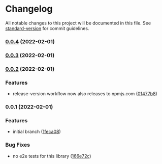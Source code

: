 # Changelog

All notable changes to this project will be documented in this file. See [standard-version](https://github.com/conventional-changelog/standard-version) for commit guidelines.

### [0.0.4](https://github.com/iotakingdoms/common/compare/v0.0.3...v0.0.4) (2022-02-01)

### [0.0.3](https://github.com/iotakingdoms/common/compare/v0.0.2...v0.0.3) (2022-02-01)

### [0.0.2](https://github.com/iotakingdoms/common/compare/v0.0.1...v0.0.2) (2022-02-01)


### Features

* release-version workflow now also releases to npmjs.com ([01477b8](https://github.com/iotakingdoms/common/commit/01477b8a5f15c4e822a1a0e6ad8bbadf93073ff9))

### 0.0.1 (2022-02-01)


### Features

* initial branch ([1feca08](https://github.com/iotakingdoms/common/commit/1feca08e8b2c1cce3d980cc49b5851ca6cac625c))


### Bug Fixes

* no e2e tests for this library ([166e72c](https://github.com/iotakingdoms/common/commit/166e72c6a058961e1c90100a37d73001ca26e204))
